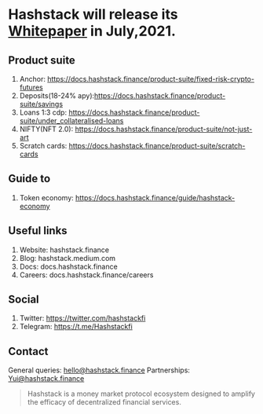 # Hashstack will release  its <ins>Whitepaper</ins> in July,2021.

## Product suite
1. Anchor: https://docs.hashstack.finance/product-suite/fixed-risk-crypto-futures
2. Deposits(18-24% apy):https://docs.hashstack.finance/product-suite/savings
3. Loans 1:3 cdp: https://docs.hashstack.finance/product-suite/under_collateralised-loans
4. NIFTY(NFT 2.0): https://docs.hashstack.finance/product-suite/not-just-art
5. Scratch cards: https://docs.hashstack.finance/product-suite/scratch-cards


## Guide to
1. Token economy: https://docs.hashstack.finance/guide/hashstack-economy


## Useful links
1. Website: hashstack.finance
2. Blog: hashstack.medium.com
3. Docs: docs.hashstack.finance
4. Careers: docs.hashstack.finance/careers


## Social

1. Twitter: https://twitter.com/hashstackfi
2. Telegram: https://t.me/Hashstackfi


## Contact

General queries: hello@hashstack.finance
Partnerships: Yui@hashstack.finance


> Hashstack is a money market protocol ecosystem designed to amplify the efficacy of decentralized financial services.

